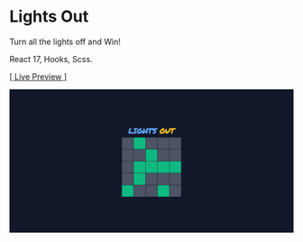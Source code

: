 # Lights Out

Turn all the lights off and Win!

React 17, Hooks, Scss.

<a href="https://rezamehdipour.ir/lights-out">[ Live Preview ]</a>

![preview](preview.jpg)
